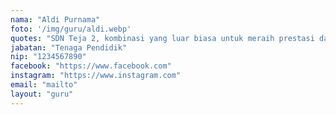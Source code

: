 ```yaml
---
nama: "Aldi Purnama"
foto: '/img/guru/aldi.webp'
quotes: "SDN Teja 2, kombinasi yang luar biasa untuk meraih prestasi dan kebahagiaan."
jabatan: "Tenaga Pendidik"
nip: "1234567890"
facebook: "https://www.facebook.com"
instagram: "https://www.instagram.com"
email: "mailto"
layout: "guru"
---
```


